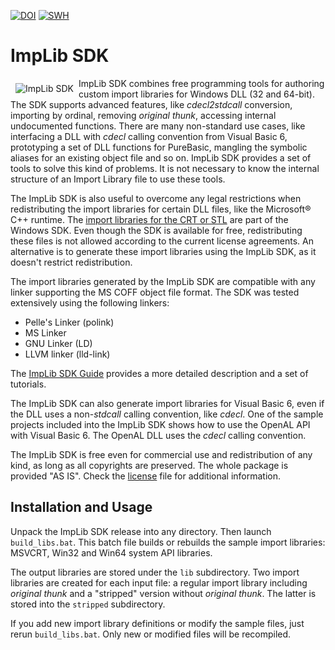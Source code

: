 [![DOI](https://zenodo.org/badge/DOI/10.5281/zenodo.14429852.svg)](https://doi.org/10.5281/zenodo.14429852) 
[![SWH](https://archive.softwareheritage.org/badge/swh:1:dir:3771978edce480da3965c332adaaa6cd45cbedcd/)](https://archive.softwareheritage.org/swh:1:dir:3771978edce480da3965c332adaaa6cd45cbedcd;origin=https://doi.org/10.5281/zenodo.14429852)

# ImpLib SDK

<img src="https://implib.sourceforge.io/logo.png" align="left" hspace="8" vspace="8" alt="ImpLib SDK"/>ImpLib SDK combines free programming tools for authoring custom import libraries for Windows DLL (32 and 64-bit). The SDK supports advanced features, like *cdecl2stdcall* conversion, importing by ordinal, removing *original thunk*, accessing internal undocumented functions. There are many non-standard use cases, like interfacing a DLL with *cdecl* calling convention from Visual Basic 6, prototyping a set of DLL functions for PureBasic, mangling the symbolic aliases for an existing 
object file and so on. ImpLib SDK provides a set of tools to solve this kind of problems. It is not necessary to know the internal structure of an Import Library file to use these tools.

The ImpLib SDK is also useful to overcome any legal restrictions when redistributing the import libraries for certain DLL files, like the Microsoft® C++ runtime. The [import libraries for the CRT or STL](https://learn.microsoft.com/en-us/cpp/c-runtime-library/crt-library-features?view=msvc-160) are part of the Windows SDK. Even though the SDK is available for free, redistributing these files is not allowed according to the current license agreements. An alternative is to generate these import libraries using the ImpLib SDK, as it doesn't restrict redistribution.

The import libraries generated by the ImpLib SDK are compatible with any linker supporting the MS COFF object file format. The SDK was tested extensively using the following linkers:
* Pelle's Linker (polink)
* MS Linker
* GNU Linker (LD)
* LLVM linker (lld-link)

The [ImpLib SDK Guide](https://implib.sourceforge.io/EN.HTM) provides a more detailed description and a set of tutorials.

The ImpLib SDK can also generate import libraries for Visual Basic 6, even if the DLL uses a non-*stdcall* calling convention, like *cdecl*. One of the sample projects included into the ImpLib SDK shows how to use
 the OpenAL API with Visual Basic 6. The OpenAL DLL uses the *cdecl* calling convention.

The ImpLib SDK is free even for commercial use and redistribution of any kind, as long as all copyrights are preserved. The whole package is provided "AS IS". Check the [license](/LICENSE) file for additional information.

## Installation and Usage

Unpack the ImpLib SDK release into any directory. Then launch ```build_libs.bat```. This batch file builds or rebuilds the sample import libraries: MSVCRT, Win32 and Win64 system API libraries.

The output libraries are stored under the ```lib``` subdirectory. Two import libraries are created for each input file: a regular import library including *original thunk* and a "stripped" version without *original thunk*. The latter is stored into the ```stripped``` subdirectory.

If you add new import library definitions or modify the sample files, just rerun ```build_libs.bat```. Only new or modified files will be recompiled.
